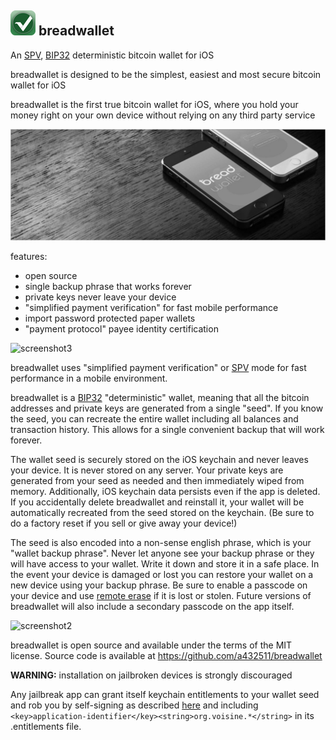 ![ƀ](/images/icon.png) breadwallet
---------------------------------

An [SPV](https://en.bitcoin.it/wiki/Thin_Client_Security#Header-Only_Clients),
[BIP32](https://github.com/bitcoin/bips/blob/master/bip-0032.mediawiki)
deterministic bitcoin wallet for iOS

breadwallet is designed to be the simplest, easiest and most secure bitcoin
wallet for iOS 

breadwallet is the first true bitcoin wallet for iOS, where you hold your
money right on your own device without relying on any third party service 

![screenshot1](/images/screenshot1.jpg)

features:

- open source 
- single backup phrase that works forever 
- private keys never leave your device 
- "simplified payment verification" for fast mobile performance 
- import password protected paper wallets 
- "payment protocol" payee identity certification

![screenshot3](/images/screenshot3.jpg)

breadwallet uses "simplified payment verification" or
[SPV](https://en.bitcoin.it/wiki/Thin_Client_Security#Header-Only_Clients) mode
for fast performance in a mobile environment.

breadwallet is a 
[BIP32](https://github.com/bitcoin/bips/blob/master/bip-0032.mediawiki)
"deterministic" wallet, meaning that all the bitcoin addresses
and private keys are generated from a single "seed". If you know the seed, you
can recreate the entire wallet including all balances and transaction history.
This allows for a single convenient backup that will work forever.

The wallet seed is securely stored on the iOS keychain and never leaves your
device. It is never stored on any server. Your private keys are generated from
your seed as needed and then immediately wiped from memory. Additionally, iOS
keychain data persists even if the app is deleted. If you accidentally delete
breadwallet and reinstall it, your wallet will be automatically recreated from
the seed stored on the keychain. (Be sure to do a factory reset if you sell or
give away your device!)

The seed is also encoded into a non-sense english phrase, which is your
"wallet backup phrase". Never let anyone see your backup phrase or they will
have access to your wallet. Write it down and store it in a safe place. In the
event your device is damaged or lost you can restore your wallet on a new device
using your backup phrase. Be sure to enable a passcode on your device and use
[remote erase](http://www.apple.com/icloud/find-my-iphone.html#activation-lock)
if it is lost or stolen. Future versions of breadwallet will also include a
secondary passcode on the app itself.

![screenshot2](/images/screenshot2.jpg)

breadwallet is open source and available under the terms of the MIT license.
Source code is available at https://github.com/a432511/breadwallet

**WARNING:** installation on jailbroken devices is strongly discouraged

Any jailbreak app can grant itself keychain entitlements to your wallet seed and
rob you by self-signing as described [here](http://www.saurik.com/id/8) and
including `<key>application-identifier</key><string>org.voisine.*</string>` in
its .entitlements file.
